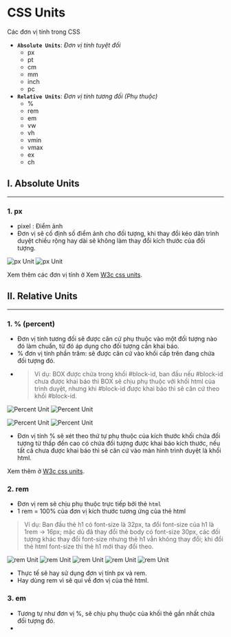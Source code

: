 # CSS Units

Các đơn vị tính trong CSS

- **`Absolute Units`**: _Đơn vị tính tuyệt đối_
  - px
  - pt
  - cm
  - mm
  - inch
  - pc
- **`Relative Units`**: _Đơn vị tính tương đối (Phụ thuộc)_
  - %
  - rem
  - em
  - vw
  - vh
  - vmin
  - vmax
  - ex
  - ch

## I. Absolute Units

---

### 1. px

- pixel : Điểm ảnh
- Đơn vị sẽ cố định số điểm ảnh cho đối tượng, khi thay đổi kéo dãn trình duyệt chiều rộng hay dài sẽ không làm thay đổi kích thước của đối tượng.

![px Unit](./images/04-001.png "px Unit")
![px Unit](./images/04-002.png "px Unit")

Xem thêm các đơn vị tính ở Xem [W3c css units](https://www.w3schools.com/cssref/css_units.asp).

## II. Relative Units

---

### 1. % (percent)

- Đơn vị tính tương đối sẽ được căn cứ phụ thuộc vào một đối tượng nào đó làm chuẩn, từ đó áp dụng cho đối tượng cần khai báo.
- % đơn vị tính phần trăm: sẽ được căn cứ vào khối cấp trên đang chứa đối tượng đó.
- > Ví dụ: BOX được chứa trong khối #block-id, ban đầu nếu #block-id chưa được khai báo thì BOX sẽ chịu phụ thuộc vởi khối html của trình duyệt, nhưng khi #block-id được khai báo thì sẽ căn cứ theo khối #block-id.

![Percent Unit](./images/04-003.png "Percent Unit")
![Percent Unit](./images/04-005.png "Percent Unit")

![Percent Unit](./images/04-006.png "Percent Unit")
![Percent Unit](./images/04-007.png "Percent Unit")

- Đơn vị tính % sẽ xét theo thứ tự phụ thuộc của kích thước khối chứa đối tượng từ thấp đến cao có chứa đối tượng được khai báo kích thước, nếu tất cả chưa được khai báo thì sẽ căn cứ vào màn hình trình duyệt là khối html.

Xem thêm ở [W3c css units](https://www.w3schools.com/cssref/css_units.asp).

### 2. rem

- Đơn vị rem sẽ chịu phụ thuộc trực tiếp bởi thẻ `html`
- 1 rem = 100% của đơn vị kích thước tương ứng của thẻ html

> Ví dụ: Ban đầu thẻ h1 có font-size là 32px, ta đổi font-size của h1 là 1rem -> 16px; mặc dù đã thay đổi thẻ body có font-size 30px, các đối tượng khác thay đổi font-size nhưng thẻ h1 vẫn không thay đổi; khi đổi thẻ html font-size thì thẻ h1 mới thay đổi theo.

![rem Unit](./images/04-008.png "rem Unit")
![rem Unit](./images/04-009.png "rem Unit")
![rem Unit](./images/04-010.png "rem Unit")
![rem Unit](./images/04-011.png "rem Unit")
![rem Unit](./images/04-012.png "rem Unit")

- Thực tế sẽ hay sử dụng đơn vị tính px và rem.
- Hay dùng rem vì sẽ qui về đơn vị của thẻ html.

### 3. em

- Tương tự như đơn vị %, sẽ chịu phụ thuộc của khối thẻ gần nhất chứa đối tượng đó.
-
